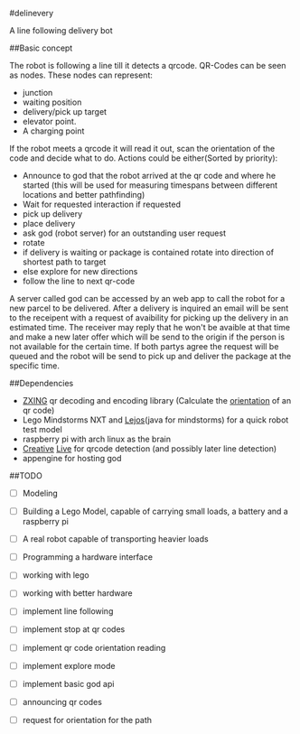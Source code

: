 #delinevery


A line following delivery bot

##Basic concept

The robot is following a line till it detects a qrcode. QR-Codes can be 
seen as nodes. These nodes can represent:

* junction
* waiting position
* delivery/pick up target 
* elevator point. 
* A charging point

If the robot meets a qrcode it will read it out, scan the orientation 
of the code and decide what to do. Actions could be either(Sorted by priority):

* Announce to god that the robot arrived at the qr code and where he started (this will be used for measuring timespans between different locations and better pathfinding)
* Wait for requested interaction if requested
 * pick up delivery
 * place delivery
* ask god (robot server) for an outstanding user request
* rotate
 * if delivery is waiting or package is contained rotate into direction of shortest path to target
 * else explore for new directions
* follow the line to next qr-code

A server called god can be accessed by an web app to call the robot for a new 
parcel to be delivered. After a delivery is inquired an email will be sent 
to the receipent with a request of avaibility for picking up the delivery in an 
estimated time. The receiver may reply that he won't be avaible at that time 
and make a new later offer which will be send to the origin if the person is 
not available for the certain time. If both partys agree the request will be 
queued and the robot will be send to pick up and deliver the package at the 
specific time.

##Dependencies
* [ZXING](https://github.com/zxing/zxing) qr decoding and encoding library (Calculate the [orientation](http://stackoverflow.com/questions/7842705/android-zxing-orientation-resultmetadata-is-null-get-rotation-orientation) of an qr code)
* Lego Mindstorms NXT and [Lejos](http://www.lejos.org/nxj.php)(java for mindstorms) for a quick robot test model
* raspberry pi with arch linux as the brain
 * [Creative](http://elinux.org/RPi_USB_Webcams) [Live](http://www.saturn.de/mcs/product/CREATIVE-Live-Cam-Sync-HD,48352,241195,583541.html?langId=-3) for qrcode detection (and possibly later line detection)
* appengine for hosting god
 
##TODO

* [ ] Modeling
 * [ ] Building a Lego Model, capable of carrying small loads, a battery and a raspberry pi
 * [ ] A real robot capable of transporting heavier loads
* [ ] Programming a hardware interface
 * [ ] working with lego
 * [ ] working with better hardware
* [ ] implement line following
* [ ] implement stop at qr codes
* [ ] implement qr code orientation reading
* [ ] implement explore mode
* [ ] implement basic god api
 * [ ] announcing qr codes
 * [ ] request for orientation for the path



